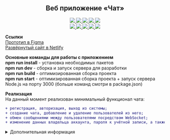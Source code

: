 <h2 align="center">
Веб приложение «Чат»
</h1>

<p align="center">
  <a href="https://handlebarsjs.com/">
    <img src="https://img.shields.io/badge/Handlebars-4.7.7-blue?style=plastic&logo=handlebarsdotjs"/>
  </a>
  <a href="https://postcss.org/">
    <img src="https://img.shields.io/badge/PostCSS-8.4.16-blue?style=plastic&logo=postcss"/>
  </a>
  <a href="https://jestjs.io/">
    <img src="https://img.shields.io/badge/Jest-29.3.1-blue?style=plastic&logo=jest"/>
  </a>
  <a href="https://websockets.spec.whatwg.org/">
    <img src="https://img.shields.io/badge/WebSocket-blueviolet?style=plastic"/>
  </a>
  <a href="https://expressjs.com/">
    <img src="https://img.shields.io/badge/Express.js-4.18.1-blue?style=plastic&logo=express"/>
  </a></br>
  
  <a href="https://eslint.org/">
    <img src="https://img.shields.io/badge/ESLint-8.24.0-blue?style=plastic&logo=eslint"/>
  </a>
  <a href="https://stylelint.io/">
    <img src="https://img.shields.io/badge/Stylelint-14.13.0-blue?style=plastic&logo=stylelint"/>
  </a>
  <a href="https://webpack.js.org/">
    <img src="https://img.shields.io/badge/Webpack-5.75.0-blue?style=plastic&logo=webpack"/>
  </a>
  <a href="https://www.netlify.com/">
    <img src="https://img.shields.io/badge/Netlify-gray?style=plastic&logo=netlify"/>
  </a>
  <a href="https://www.docker.com/">
    <img src="https://img.shields.io/badge/Docker-gray?style=plastic&logo=docker"/>
  </a>
</p>

**Ссылки**  
[Прототип в Figma](https://www.figma.com/file/Q9deLsYNOyxQYDvkhhnaS4/Chat?node-id=10%3A2)  
[Развёрнутый сайт в Netlify](https://unrivaled-kelpie-bcfdba.netlify.app/)  

**Основные команды для работы с приложением**  
**npm run install** - установка необходимых пакетов  
**npm run dev** - сборка и запуск сервера для разработки  
**npm run build** - оптимизированная сборка проекта  
**npm run start** - оптимизированная сборка проекта + запуск сервера Node.js на порту 3000
(больше команд смотри в package.json)

**Реализация**  
На данный момент реализован минимальный функционал чата:

```diff
+ регистрация, авторизация, выход из системы;
+ создание чата, добавление и удаление пользователей из него;
+ обмен сообщениями между пользователями посредством WebSocket;
+ изменение данных владельца аккаунта, пароля к учётной записи, а также аватара.
```

<details>
<summary>Дополнительная информация</summary>
  
**Развёртывание на Heroku через WSL2 - Windows Subsystem for Linux**  
**(далее по тексту - подсистема)**  
[Непосредственная инструкция на сайте Heroku](https://devcenter.heroku.com/articles/container-registry-and-runtime). Я в свою очередь опишу каким образом мне удалось
развернуть образ (на тот случай, если вам придётся заниматься тем же самым.)
Лично я пользовался подсистемой с дистрибутивом Ubuntu 20.04 под Windows 10.

```diff
! Убедитесь в том, что используете вторую версию - WSL2.
```

(проверить версию WSL можно командой **wsl.exe -l -v** в терминале вашей
подсистемы, либо командой **wsl -l -v** в **cmd** или **power shell**).

```diff
! Также в вашей подсистеме должен быть установлен Git.
```

**Установите Heroku CLI**, для этого введите в терминале вашей подсистемы:

> $ curl https://cli-assets.heroku.com/install.sh | sh

Далее для подсистемы Ubuntu / Debian введите:

> $ curl https://cli-assets.heroku.com/install-ubuntu.sh | sh

(доступна также установка через **npm**, но я устанавливал через команды описанные выше)

Проверка версии **Heroku**:

> $ heroku --version

Вероятнее всего, до того момента, когда вы начнёте вводить последующие команды,
вам нужно быть зарегистрированным на сайте **Heroku**. Также возможно следует
привязать ваш **Github** к сайту **Heroku**, хотя не факт что это необходимо.
Я сделал это в своей "первой" попытке установить образ через сайт.
Также для последующих манипуляций необходимо установить **Docker**.
Я кстати не устанавливал его в подсистему напрямую. Вместо это, я установил
[Docker Desktop](https://www.docker.com/products/docker-desktop/) под **Windows 10**.
(приложение **Docker Desktop** было включено в момент создания образа)

Итак авторизуемся через браузер:

> heroku login

Жмём любую клавишу и открывается браузер по умолчанию, с авторизацией через вкладку.
Здесь следует отметить, что **VPN** (который возможно работает в вашем браузере
через какое либо расширение) **должен быть выключен**. Иначе получите ошибку о
несоответствии **IP** адресов.

> $ heroku container:login

Клонируем ваш удалённый репозиторий:

> $ git clone https://github.com/heroku/alpinehelloworld.git

Можно обойтись без этого этапа и перейти сразу к созданию приложения.
Для этого скопируйте папку с исходным кодом (без папки **node_modules**)
в какую нибудь папку в вашей подсистеме. Открыть головную папку можно
посредством команды **explorer.exe .** набранной в терминале вашей подсистемы **WSL2**.

Переходим в папку с проектом:

> $ cd alpinehelloworld

Создаём приложение:

> $ heroku create

Создаём образ и отправляем его в реестр контейнеров:

> $ heroku container:push web

Загружаем образ в ваше приложение:

> heroku container:release web

Теперь можно открыть его в браузере командой:

> heroku open
</details>
